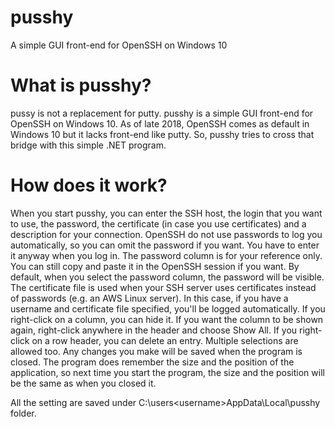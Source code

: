 # pusshy
A simple GUI front-end for OpenSSH on Windows 10

# What is pusshy?

pussy is not a replacement for putty. pusshy is a simple GUI front-end for OpenSSH on Windows 10. 
As of late 2018, OpenSSH comes as default in Windows 10 but it lacks front-end like putty. 
So, pusshy tries to cross that bridge with this simple .NET program.

# How does it work?

When you start pusshy, you can enter the SSH host, the login that you want to use, the password, the certificate (in case you use certificates) and a description for your connection. OpenSSH do not use passwords to log you automatically, so you can omit the password if you want. You have to enter it anyway when you log in. The password column is for your reference only. You can still copy and paste it in the OpenSSH session if you want. By default, when you select the password column, the password will be visible. 
The certificate file is used when your SSH server uses certificates instead of passwords (e.g. an AWS Linux server).  In this case, if you have a username and certificate file specified, you'll be logged automatically. 
If you right-click on a column, you can hide it. If you want the column to be shown again, right-click anywhere in the header and choose Show All. 
If you right-click on a row header, you can delete an entry. Multiple selections are allowed too.
Any changes you make will be saved when the program is closed. 
The program does remember the size and the position of the application, so next time you start the program, the size and the position will be the same as when you closed it. 

All the setting are saved under C:\users\<username>AppData\Local\pusshy folder. 
